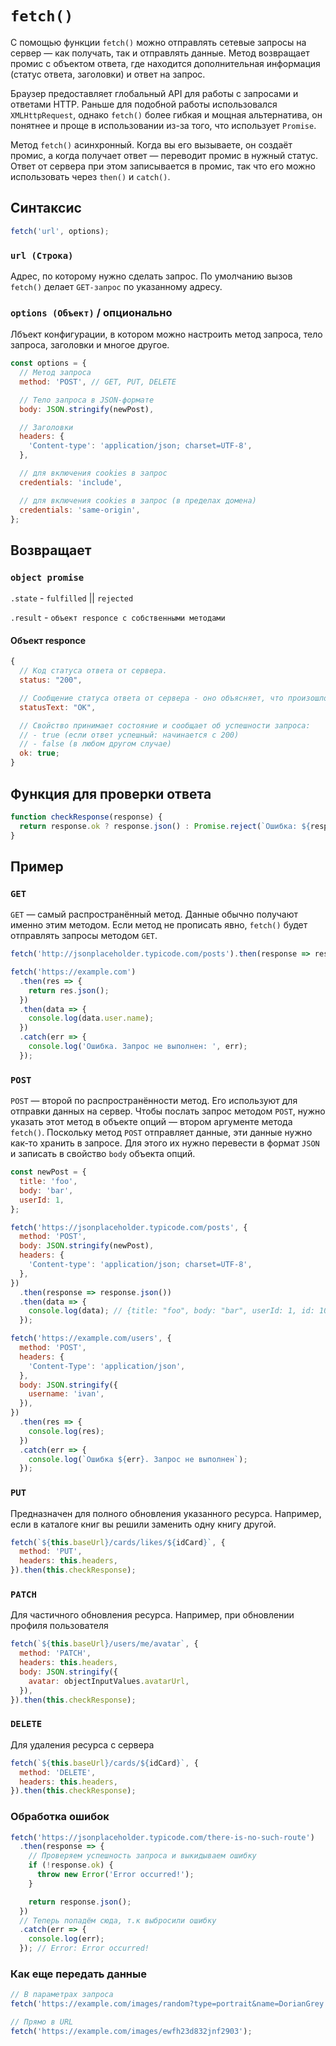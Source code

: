 # `fetch()`

С помощью функции `fetch()` можно отправлять сетевые запросы на сервер — как получать, так и отправлять данные. Метод возвращает промис с объектом ответа, где находится дополнительная информация (статус ответа, заголовки) и ответ на запрос.

Браузер предоставляет глобальный API для работы с запросами и ответами HTTP. Раньше для подобной работы использовался `XMLHttpRequest`, однако `fetch()` более гибкая и мощная альтернатива, он понятнее и проще в использовании из-за того, что использует `Promise`.

Метод `fetch()` асинхронный. Когда вы его вызываете, он создаёт промис, а когда получает ответ — переводит промис в нужный статус. Ответ от сервера при этом записывается в промис, так что его можно использовать через `then()` и `catch()`.

## Синтаксис

```js
fetch('url', options);
```

### `url (Строка)`

Адрес, по которому нужно сделать запрос. По умолчанию вызов `fetch()` делает `GET-запрос` по указанному адресу.

### `options (Объект)` / опционально

Лбъект конфигурации, в котором можно настроить метод запроса, тело запроса, заголовки и многое другое.

```js
const options = {
  // Метод запроса
  method: 'POST', // GET, PUT, DELETE

  // Тело запроса в JSON-формате
  body: JSON.stringify(newPost),

  // Заголовки
  headers: {
    'Content-type': 'application/json; charset=UTF-8',
  },

  // для включения cookies в запрос
  credentials: 'include',

  // для включения cookies в запрос (в пределах домена)
  credentials: 'same-origin',
};
```

## Возвращает

### `object promise`

`.state` - `fulfilled` || `rejected`

`.result` - `объект responce с собственными методами`

#### Объект responce

```js
{
  // Код статуса ответа от сервера.
  status: "200",

  // Сообщение статуса ответа от сервера - оно объясняет, что произошло.
  statusText: "OK",

  // Свойство принимает состояние и сообщает об успешности запроса:
  // - true (если ответ успешный: начинается с 200)
  // - false (в любом другом случае)
  ok: true;
}
```

## Функция для проверки ответа

```js
function checkResponse(response) {
  return response.ok ? response.json() : Promise.reject(`Ошибка: ${response.status}`);
}
```

## Пример

### `GET`

`GET` — самый распространённый метод. Данные обычно получают именно этим методом. Если метод не прописать явно, `fetch()` будет отправлять запросы методом `GET`.

```js
fetch('http://jsonplaceholder.typicode.com/posts').then(response => response.json());
```

```js
fetch('https://example.com')
  .then(res => {
    return res.json();
  })
  .then(data => {
    console.log(data.user.name);
  })
  .catch(err => {
    console.log('Ошибка. Запрос не выполнен: ', err);
  });
```

### `POST`

`POST` — второй по распространённости метод. Его используют для отправки данных на сервер. Чтобы послать запрос методом `POST`, нужно указать этот метод в объекте опций — втором аргументе метода `fetch()`. Поскольку метод `POST` отправляет данные, эти данные нужно как-то хранить в запросе. Для этого их нужно перевести в формат `JSON` и записать в свойство `body` объекта опций.

```js
const newPost = {
  title: 'foo',
  body: 'bar',
  userId: 1,
};

fetch('https://jsonplaceholder.typicode.com/posts', {
  method: 'POST',
  body: JSON.stringify(newPost),
  headers: {
    'Content-type': 'application/json; charset=UTF-8',
  },
})
  .then(response => response.json())
  .then(data => {
    console.log(data); // {title: "foo", body: "bar", userId: 1, id: 101}
  });
```

```js
fetch('https://example.com/users', {
  method: 'POST',
  headers: {
    'Content-Type': 'application/json',
  },
  body: JSON.stringify({
    username: 'ivan',
  }),
})
  .then(res => {
    console.log(res);
  })
  .catch(err => {
    console.log(`Ошибка ${err}. Запрос не выполнен`);
  });
```

### `PUT`

Предназначен для полного обновления указанного ресурса. Например, если в каталоге книг вы решили заменить одну книгу другой.

```js
fetch(`${this.baseUrl}/cards/likes/${idCard}`, {
  method: 'PUT',
  headers: this.headers,
}).then(this.checkResponse);
```

### `PATCH`

Для частичного обновления ресурса. Например, при обновлении профиля пользователя

```js
fetch(`${this.baseUrl}/users/me/avatar`, {
  method: 'PATCH',
  headers: this.headers,
  body: JSON.stringify({
    avatar: objectInputValues.avatarUrl,
  }),
}).then(this.checkResponse);
```

### `DELETE`

Для удаления ресурса с сервера

```js
fetch(`${this.baseUrl}/cards/${idCard}`, {
  method: 'DELETE',
  headers: this.headers,
}).then(this.checkResponse);
```

### Обработка ошибок

```js
fetch('https://jsonplaceholder.typicode.com/there-is-no-such-route')
  .then(response => {
    // Проверяем успешность запроса и выкидываем ошибку
    if (!response.ok) {
      throw new Error('Error occurred!');
    }

    return response.json();
  })
  // Теперь попадём сюда, т.к выбросили ошибку
  .catch(err => {
    console.log(err);
  }); // Error: Error occurred!
```

### Как еще передать данные

```js
// В параметрах запроса
fetch('https://example.com/images/random?type=portrait&name=DorianGrey');

// Прямо в URL
fetch('https://example.com/images/ewfh23d832jnf2903');
```
